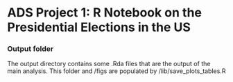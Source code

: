 # ADS Project 1:  R Notebook on the Presidential Elections in the US

### Output folder

The output directory contains some .Rda files that are the output of the main analysis. This folder and /figs are populated by /lib/save_plots_tables.R

